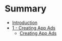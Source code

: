 # Summary

* [Introduction](README.md)
* [1 - Creating App Ads](1_creating-ads/1_Creating-App-Ads.md)
   * [Creating App Ads](1_creating-ads/creating_app_ads.md)

